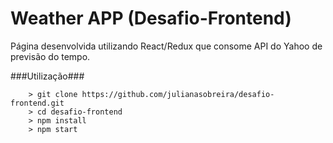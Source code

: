 # Weather APP (Desafio-Frontend)

Página desenvolvida utilizando React/Redux que consome API do Yahoo de previsão do tempo.

###Utilização###

```
	> git clone https://github.com/julianasobreira/desafio-frontend.git
	> cd desafio-frontend
	> npm install
	> npm start
```
